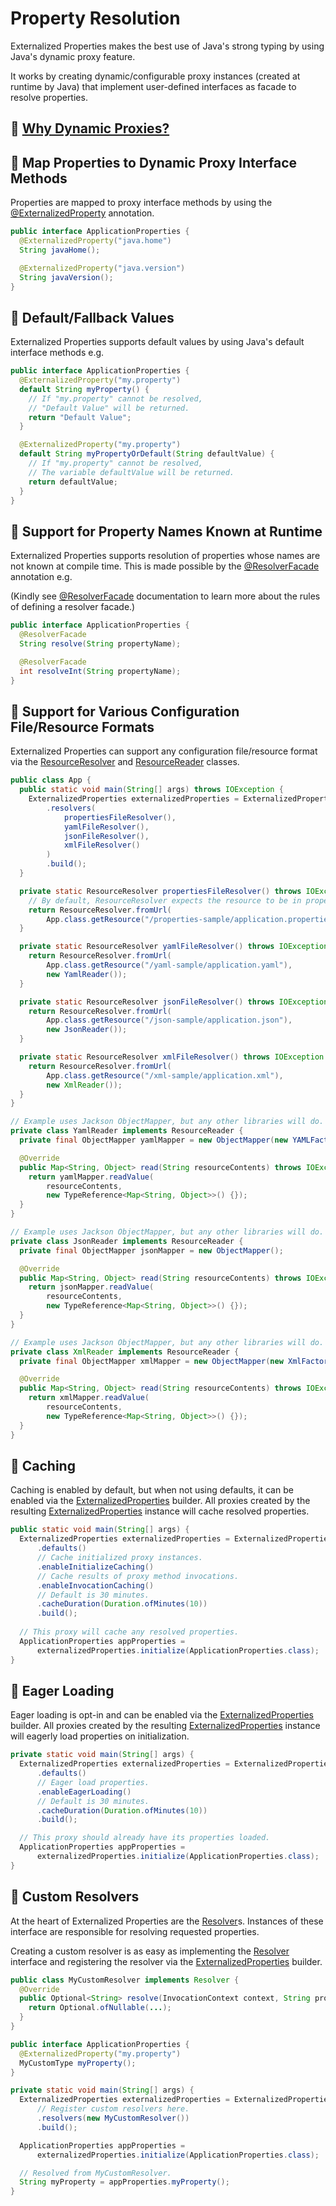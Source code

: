 # Property Resolution

Externalized Properties makes the best use of Java's strong typing by using Java's dynamic proxy feature.

It works by creating dynamic/configurable proxy instances (created at runtime by Java) that implement user-defined interfaces as facade to resolve properties.

## 🙋 [Why Dynamic Proxies?](why-dynamic-proxies.md)

## 🌟 Map Properties to Dynamic Proxy Interface Methods

Properties are mapped to proxy interface methods by using the [@ExternalizedProperty](../core/src/main/java/io/github/joeljeremy/externalizedproperties/core/ExternalizedProperty.java) annotation.

```java
public interface ApplicationProperties {
  @ExternalizedProperty("java.home")
  String javaHome();

  @ExternalizedProperty("java.version")
  String javaVersion();
}
```

## 🌟 Default/Fallback Values

Externalized Properties supports default values by using Java's default interface methods e.g.

```java
public interface ApplicationProperties {
  @ExternalizedProperty("my.property")
  default String myProperty() {
    // If "my.property" cannot be resolved, 
    // "Default Value" will be returned.
    return "Default Value";
  }

  @ExternalizedProperty("my.property")
  default String myPropertyOrDefault(String defaultValue) {
    // If "my.property" cannot be resolved, 
    // The variable defaultValue will be returned.
    return defaultValue;
  }
}
```

## 🌟 Support for Property Names Known at Runtime

Externalized Properties supports resolution of properties whose names are not known at compile time. This is made possible by the [@ResolverFacade](../core/src/main/java/io/github/joeljeremy/externalizedproperties/core/ResolverFacade.java) annotation e.g.

(Kindly see [@ResolverFacade](../core/src/main/java/io/github/joeljeremy/externalizedproperties/core/ResolverFacade.java) documentation to learn more about the rules of defining a resolver facade.)

```java
public interface ApplicationProperties {
  @ResolverFacade
  String resolve(String propertyName);

  @ResolverFacade
  int resolveInt(String propertyName);
}
```

## 🌟 Support for Various Configuration File/Resource Formats

Externalized Properties can support any configuration file/resource format via the [ResourceResolver](../core/src/main/java/io/github/joeljeremy/externalizedproperties/core/resolvers/ResourceResolver.java) and [ResourceReader](../core/src/main/java/io/github/joeljeremy/externalizedproperties/core/resolvers/ResourceResolver.java) classes.

```java
public class App {
  public static void main(String[] args) throws IOException {
    ExternalizedProperties externalizedProperties = ExternalizedProperties.builder()
        .resolvers(
            propertiesFileResolver(),
            yamlFileResolver(),
            jsonFileResolver(),
            xmlFileResolver()
        )
        .build();
  }

  private static ResourceResolver propertiesFileResolver() throws IOException {
    // By default, ResourceResolver expects the resource to be in properties format.
    return ResourceResolver.fromUrl(
        App.class.getResource("/properties-sample/application.properties"));
  }

  private static ResourceResolver yamlFileResolver() throws IOException {
    return ResourceResolver.fromUrl(
        App.class.getResource("/yaml-sample/application.yaml"),
        new YamlReader());
  }

  private static ResourceResolver jsonFileResolver() throws IOException {
    return ResourceResolver.fromUrl(
        App.class.getResource("/json-sample/application.json"),
        new JsonReader());
  }

  private static ResourceResolver xmlFileResolver() throws IOException {
    return ResourceResolver.fromUrl(
        App.class.getResource("/xml-sample/application.xml"),
        new XmlReader());
  }
}

// Example uses Jackson ObjectMapper, but any other libraries will do.
private class YamlReader implements ResourceReader {
  private final ObjectMapper yamlMapper = new ObjectMapper(new YAMLFactory());

  @Override
  public Map<String, Object> read(String resourceContents) throws IOException {
    return yamlMapper.readValue(
        resourceContents, 
        new TypeReference<Map<String, Object>>() {});
  }
}

// Example uses Jackson ObjectMapper, but any other libraries will do.
private class JsonReader implements ResourceReader {
  private final ObjectMapper jsonMapper = new ObjectMapper();

  @Override
  public Map<String, Object> read(String resourceContents) throws IOException {
    return jsonMapper.readValue(
        resourceContents, 
        new TypeReference<Map<String, Object>>() {});
  }
}

// Example uses Jackson ObjectMapper, but any other libraries will do.
private class XmlReader implements ResourceReader {
  private final ObjectMapper xmlMapper = new ObjectMapper(new XmlFactory());

  @Override
  public Map<String, Object> read(String resourceContents) throws IOException {
    return xmlMapper.readValue(
        resourceContents, 
        new TypeReference<Map<String, Object>>() {});
  }
}
```

## 🌟 Caching

Caching is enabled by default, but when not using defaults, it can be enabled via the [ExternalizedProperties](../core/src/main/java/io/github/joeljeremy/externalizedproperties/core/ExternalizedProperties.java) builder. All proxies created by the resulting [ExternalizedProperties](../core/src/main/java/io/github/joeljeremy/externalizedproperties/core/ExternalizedProperties.java) instance will cache resolved properties.

```java
public static void main(String[] args) {
  ExternalizedProperties externalizedProperties = ExternalizedProperties.builder()
      .defaults() 
      // Cache initialized proxy instances.
      .enableInitializeCaching()
      // Cache results of proxy method invocations.
      .enableInvocationCaching()
      // Default is 30 minutes.
      .cacheDuration(Duration.ofMinutes(10))
      .build();
  
  // This proxy will cache any resolved properties.
  ApplicationProperties appProperties = 
      externalizedProperties.initialize(ApplicationProperties.class);
}
```

## 🌟 Eager Loading

Eager loading is opt-in and can be enabled via the [ExternalizedProperties](../core/src/main/java/io/github/joeljeremy/externalizedproperties/core/ExternalizedProperties.java) builder. All proxies created by the resulting [ExternalizedProperties](../core/src/main/java/io/github/joeljeremy/externalizedproperties/core/ExternalizedProperties.java) instance will eagerly load properties on initialization.

```java
private static void main(String[] args) {
  ExternalizedProperties externalizedProperties = ExternalizedProperties.builder()
      .defaults() 
      // Eager load properties.
      .enableEagerLoading()
      // Default is 30 minutes.
      .cacheDuration(Duration.ofMinutes(10))
      .build();

  // This proxy should already have its properties loaded.
  ApplicationProperties appProperties = 
      externalizedProperties.initialize(ApplicationProperties.class);
}
```

## 🚀 Custom Resolvers

At the heart of Externalized Properties are the [Resolver](../core/src/main/java/io/github/joeljeremy/externalizedproperties/core/Resolver.java)s. Instances of these interface are responsible for resolving requested properties.

Creating a custom resolver is as easy as implementing the [Resolver](../core/src/main/java/io/github/joeljeremy/externalizedproperties/core/Resolver.java) interface and registering the resolver via the [ExternalizedProperties](../core/src/main/java/io/github/joeljeremy/externalizedproperties/core/ExternalizedProperties.java) builder.

```java
public class MyCustomResolver implements Resolver {
  @Override
  public Optional<String> resolve(InvocationContext context, String propertyName) {
    return Optional.ofNullable(...);
  }
}
```

```java
public interface ApplicationProperties {
  @ExternalizedProperty("my.property")
  MyCustomType myProperty();
}
```

```java
private static void main(String[] args) {
  ExternalizedProperties externalizedProperties = ExternalizedProperties.builder()
      // Register custom resolvers here.
      .resolvers(new MyCustomResolver())
      .build();

  ApplicationProperties appProperties = 
      externalizedProperties.initialize(ApplicationProperties.class);

  // Resolved from MyCustomResolver.
  String myProperty = appProperties.myProperty();
}
```

